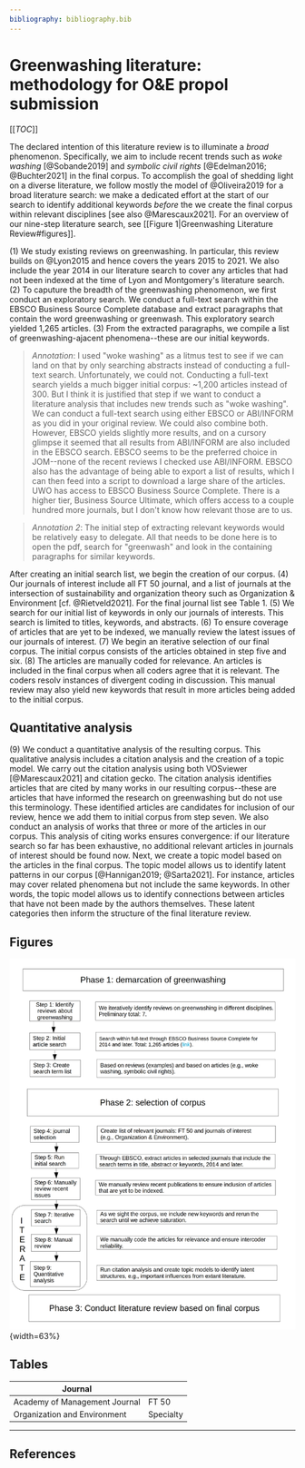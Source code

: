 ```yaml
---
bibliography: bibliography.bib
---
```


# Greenwashing literature: methodology for O&E propol submission

[[_TOC_]]

The declared intention of this literature review is to illuminate a *broad* phenomenon. Specifically, we aim to include recent trends such as *woke washing* [@Sobande2019] and *symbolic civil rights* [@Edelman2016; @Buchter2021] in the final corpus. To accomplish the goal of shedding light on a diverse literature, we follow mostly the model of @Oliveira2019 for a broad literature search: we make a dedicated effort at the start of our search to identify additional keywords *before* the we create the final corpus within relevant disciplines [see also @Marescaux2021]. For an overview of our nine-step literature search, see [[Figure 1|Greenwashing Literature Review#figures]].

\(1) We study existing reviews on greenwashing. In particular, this review builds on @Lyon2015 and hence covers the years 2015 to 2021. We also include the year 2014 in our literature search to cover any articles that had not been indexed at the time of Lyon and Montgomery's literature search. (2) To caputure the breadth of the greenwashing phenomenon, we first conduct an exploratory search. We conduct a full-text search within the EBSCO Business Source Complete database and extract paragraphs that contain the word greenwashing or greenwash. This exploratory search yielded 1,265 articles. (3) From the extracted paragraphs, we compile a list of greenwashing-ajacent phenomena--these are our initial keywords.

> *Annotation*: I used "woke washing" as a litmus test to see if we can land on that by only searching abstracts instead of conducting a full-text search. Unfortunately, we could not. Conducting a full-text search yields a much bigger initial corpus: ~1,200 articles instead of 300. But I think it is justified that step if we want to conduct a literature analysis that includes new trends such as "woke washing". We can conduct a full-text search using either EBSCO or ABI/INFORM as you did in your original review. We could also combine both. However, EBSCO yields slightly more results, and on a cursory glimpse it seemed that all results from ABI/INFORM are also included in the EBSCO search. EBSCO seems to be the preferred choice in JOM--none of the recent reviews I checked use ABI/INFORM. EBSCO also has the advantage of being able to export a list of results, which I can then feed into a script to download a large share of the articles. UWO has access to EBSCO Business Source Complete. There is a higher tier, Business Source Ultimate, which offers access to a couple hundred more journals, but I don't know how relevant those are to us.

> *Annotation 2*: The initial step of extracting relevant keywords would be relatively easy to delegate. All that needs to be done here is to open the pdf, search for "greenwash" and look in the containing paragraphs for similar keywords.

After creating an initial search list, we begin the creation of our corpus. (4) Our journals of interest include all FT 50 journal, and a list of journals at the intersection of sustainability and organization theory such as Organization & Environment [cf. @Rietveld2021]. For the final journal list see Table 1. (5) We search for our initial list of keywords in only our journals of interests. This search is limited to titles, keywords, and abstracts. (6) To ensure coverage of articles that are yet to be indexed, we manually review the latest issues of our journals of interest. (7) We begin an iterative selection of our final corpus. The initial corpus consists of the articles obtained in step five and six. (8) The articles are manually coded for relevance. An articles is included in the final corpus when all coders agree that it is relevant. The coders resolv instances of divergent coding in discussion. This manual review may also yield new keywords that result in more articles being added to the initial corpus.

## Quantitative analysis

\(9) We conduct a quantitative analysis of the resulting corpus. This qualitative analysis includes a citation analysis and the creation of a topic model. We carry out the citation analysis using both VOSviewer [@Marescaux2021] and citation gecko. The citation analysis identifies articles that are cited by many works in our resulting corpus--these are articles that have informed the research on greenwashing but do not use this terminology. These identified articles are candidates for inclusion of our review, hence we add them to initial corpus from step seven. We also conduct an analysis of works that three or more of the articles in our corpus. This analysis of citing works ensures convergence: if our literature search so far has been exhaustive, no additional relevant articles in journals of interest should be found now. Next, we create a topic model based on the articles in the final corpus. The topic model allows us to identify latent patterns in our corpus [@Hannigan2019; @Sarta2021]. For instance, articles may cover related phenomena but not include the same keywords. In other words, the topic model allows us to identify connections between articles that have not been made by the authors themselves. These latent categories then inform the structure of the final literature review.

## Figures

![Figure 1: Corpus selection--flowchart](/uploads/flowchart.jpg){width=63%}

## Tables

Journal                         | <br/>
---                             | ---
Academy of Management Journal   | FT 50
Organization and Environment    | Specialty

---

## References